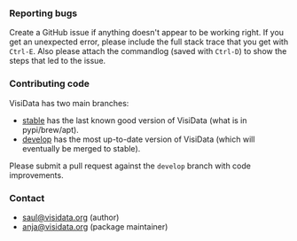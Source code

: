 ### Reporting bugs

Create a GitHub issue if anything doesn't appear to be working right. If you get an unexpected error, please include the full stack trace that you get with `Ctrl-E`.
Also please attach the commandlog (saved with `Ctrl-D`) to show the steps that led to the issue.

### Contributing code

VisiData has two main branches:

- [stable](https://github.com/saulpw/visidata/tree/stable) has the last known good version of VisiData (what is in pypi/brew/apt).
- [develop](https://github.com/saulpw/visidata/tree/develop) has the most up-to-date version of VisiData (which will eventually be merged to stable).

Please submit a pull request against the `develop` branch with code improvements.

### Contact

- [saul@visidata.org](mailto:saul@visidata.org) (author)
- [anja@visidata.org](mailto:anja@visidata.org) (package maintainer)

